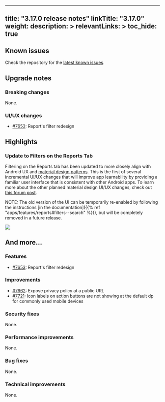 
---
title: "3.17.0 release notes"
linkTitle: "3.17.0"
weight:
description: >
relevantLinks: >
toc_hide: true
---

## Known issues

Check the repository for the [latest known issues](https://github.com/medic/cht-core/issues?q=is%3Aissue+label%3A%22Affects%3A+3.17.0%22).

## Upgrade notes

### Breaking changes

None.

### UI/UX changes

- [#7653](https://github.com/medic/cht-core/issues/7653): Report's filter redesign 


## Highlights

### Update to Filters on the Reports Tab

Filtering on the Reports tab has been updated to more closely align with Android UX and [material design patterns](https://material.io/). This is the first of several incremental UI/UX changes that will improve app learnability by providing a familiar user interface that is consistent with other Android apps. To learn more about the other planned material design UI/UX changes, check out [this forum post](https://forum.communityhealthtoolkit.org/t/updates-to-the-cht-ui-ux/1998).

NOTE: The old version of the UI can be temporarily re-enabled by following the instructions [in the documentation]({{% ref "apps/features/reports#filters--search" %}}), but will be completely removed in a future release.

[![](../images/3.17.0-7653.png)](../images/3.17.0-7653.png)

## And more...

### Features

- [#7653](https://github.com/medic/cht-core/issues/7653): Report's filter redesign 

### Improvements

- [#7662](https://github.com/medic/cht-core/issues/7662): Expose privacy policy at a public URL
- [#7721](https://github.com/medic/cht-core/issues/7721): Icon labels on action buttons are not showing at the default dp for commonly used mobile devices

### Security fixes

None.

### Performance improvements

None.

### Bug fixes

None.

### Technical improvements

None.


